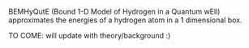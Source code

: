 BEMHyQutE (Bound 1-D Model of Hydrogen in a Quantum wEll) approximates the energies of a hydrogen atom in a 
1 dimensional box. 

TO COME: will update with theory/background :) 
